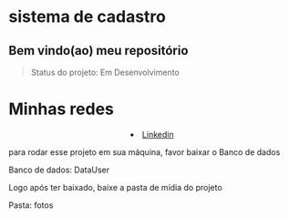 <h1>sistema de cadastro</h1>

<h2>Bem vindo(ao) meu repositório</h2>

>Status do projeto: Em Desenvolvimento
<div>
  <h1 style="text-align:left;">Minhas redes</h1>
  <li style="text-align:center;"><a href="https://www.linkedin.com/in/habacuque-gosch-de-oliveira-993b45264/">Linkedin</a></li>
</div>

para rodar esse projeto em sua máquina, favor baixar o Banco de dados


Banco de dados: DataUser

Logo após ter baixado, baixe a pasta de mídia do projeto

Pasta: fotos
